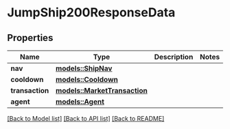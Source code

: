 # JumpShip200ResponseData

## Properties

Name | Type | Description | Notes
------------ | ------------- | ------------- | -------------
**nav** | [**models::ShipNav**](ShipNav.md) |  | 
**cooldown** | [**models::Cooldown**](Cooldown.md) |  | 
**transaction** | [**models::MarketTransaction**](MarketTransaction.md) |  | 
**agent** | [**models::Agent**](Agent.md) |  | 

[[Back to Model list]](../README.md#documentation-for-models) [[Back to API list]](../README.md#documentation-for-api-endpoints) [[Back to README]](../README.md)


